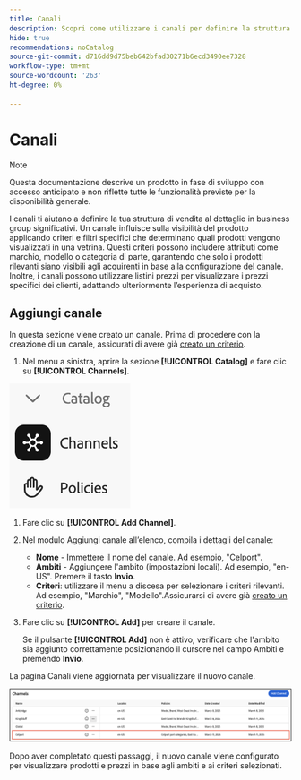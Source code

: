 ```yaml
---
title: Canali
description: Scopri come utilizzare i canali per definire la struttura della vendita al dettaglio in business group significativi.
hide: true
recommendations: noCatalog
source-git-commit: d716dd9d75beb642bfad30271b6ecd3490ee7328
workflow-type: tm+mt
source-wordcount: '263'
ht-degree: 0%

---
```


# Canali

>[!NOTE]
>
>Questa documentazione descrive un prodotto in fase di sviluppo con accesso anticipato e non riflette tutte le funzionalità previste per la disponibilità generale.

I canali ti aiutano a definire la tua struttura di vendita al dettaglio in business group significativi. Un canale influisce sulla visibilità del prodotto applicando criteri e filtri specifici che determinano quali prodotti vengono visualizzati in una vetrina. Questi criteri possono includere attributi come marchio, modello o categoria di parte, garantendo che solo i prodotti rilevanti siano visibili agli acquirenti in base alla configurazione del canale. Inoltre, i canali possono utilizzare listini prezzi per visualizzare i prezzi specifici dei clienti, adattando ulteriormente l’esperienza di acquisto.

## Aggiungi canale

In questa sezione viene creato un canale. Prima di procedere con la creazione di un canale, assicurati di avere già [creato un criterio](./policies.md).

1. Nel menu a sinistra, aprire la sezione **[!UICONTROL Catalog]** e fare clic su **[!UICONTROL Channels]**.

![Canali](../assets/channels.png)

1. Fare clic su **[!UICONTROL Add Channel]**. &#x200B;

1. Nel modulo Aggiungi canale all’elenco, compila i dettagli del canale:

   * **Nome** - Immettere il nome del canale. Ad esempio, &quot;Celport&quot;. &#x200B;
   * **Ambiti** - Aggiungere l&#39;ambito (impostazioni locali). Ad esempio, &quot;en-US&quot;. Premere il tasto **Invio**.
   * **Criteri**: utilizzare il menu a discesa per selezionare i criteri rilevanti. Ad esempio, &quot;Marchio&quot;, &quot;Modello&quot;. &#x200B;Assicurarsi di avere già [creato un criterio](./policies.md).

1. Fare clic su **[!UICONTROL Add]** per creare il canale. &#x200B;

   Se il pulsante **[!UICONTROL Add]** non è attivo, verificare che l&#39;ambito sia aggiunto correttamente posizionando il cursore nel campo Ambiti e premendo **Invio**. &#x200B;

La pagina Canali viene aggiornata per visualizzare il nuovo canale. &#x200B;

![Pagina canali aggiornata](../assets/updated-channels-list.png)

Dopo aver completato questi passaggi, il nuovo canale viene configurato per visualizzare prodotti e prezzi in base agli ambiti e ai criteri selezionati.
